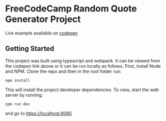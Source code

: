 # FreeCodeCamp Random Quote Generator Project
Live example available on [codepen](http://codepen.io/ZenMerlin11/pen/xREbpp)

## Getting Started ##

This project was built using typescript and webpack. It can be viewed from
the codepen link above or it can be run locally as follows. First, install
Node and NPM. Clone the repo and then in the root folder run:

    npm install

This will install the project developer dependencies. To view, start the
web server by running:

    npm run dev

and go to <https://localhost:8080>